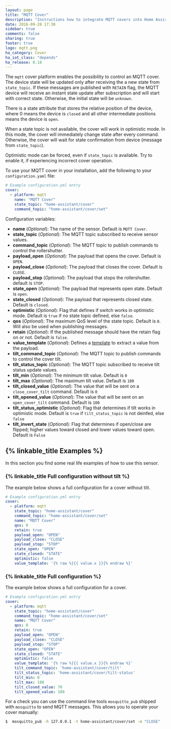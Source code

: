 ```yaml
---
layout: page
title: "MQTT Cover"
description: "Instructions how to integrate MQTT covers into Home Assistant."
date: 2016-09-28 17:30
sidebar: true
comments: false
sharing: true
footer: true
logo: mqtt.png
ha_category: Cover
ha_iot_class: "depends"
ha_release: 0.18
---
```


The `mqtt` cover platform enables the possibility to control an MQTT cover. The device state will be updated only after receiving the a new
state from `state_topic`. If these messages are published with `RETAIN` flag, the MQTT device will receive an instant state update after subscription and will start with correct state. Otherwise, the initial state will be `unknown`.

There is a state attribute that stores the relative position of the device, where 0 means the device is `closed` and all other intermediate positions means the device is `open`.

When a state topic is not available, the cover will work in optimistic mode. In this mode, the cover will immediately change state after every command. Otherwise, the cover will wait for state confirmation from device (message from `state_topic`).

Optimistic mode can be forced, even if `state_topic` is available. Try to enable it, if experiencing incorrect cover operation.

To use your MQTT cover in your installation, add the following to your `configuration.yaml` file:

```yaml
# Example configuration.yml entry
cover:
  - platform: mqtt
    name: "MQTT Cover"
    state_topic: "home-assistant/cover"
    command_topic: "home-assistant/cover/set"
```

Configuration variables:

- **name** (*Optional*): The name of the sensor. Default is `MQTT Cover`.
- **state_topic** (*Optional*): The MQTT topic subscribed to receive sensor values.
- **command_topic** (*Optional*): The MQTT topic to publish commands to control the rollershutter.
- **payload_open** (*Optional*): The payload that opens the cover. Default is `OPEN`.
- **payload_close** (*Optional*): The payload that closes the cover. Default is `CLOSE`.
- **payload_stop** (*Optional*):  The payload that stops the rollershutter. default is `STOP`.
- **state_open** (*Optional*): The payload that represents open state. Default is `open`.
- **state_closed** (*Optional*): The payload that represents closed state. Default is `closed`.
- **optimistic** (*Optional*): Flag that defines if switch works in optimistic mode. Default is `true` if no state topic defined, else `false`.
- **qos** (*Optional*): The maximum QoS level of the state topic. Default is `0`. Will also be used when publishing messages.
- **retain** (*Optional*): If the published message should have the retain flag on or not. Default is `false`.
- **value_template** (*Optional*): Defines a [template](/docs/configuration/templating/#processing-incoming-data) to extract a value from the payload.
- **tilt_command_topic** (*Optional*): The MQTT topic to publish commands to control the cover tilt.
- **tilt_status_topic** (*Optional*): The MQTT topic subscribed to receive tilt status update values.
- **tilt_min** (*Optional*): The minimum tilt value. Default is `0`
- **tilt_max** (*Optional*): The maximum tilt value. Default is `100`
- **tilt_closed_value** (*Optional*): The value that will be sent on a `close_cover_tilt` command. Default is `0`
- **tilt_opened_value** (*Optional*): The value that will be sent on an `open_cover_tilt` command. Default is `100`
- **tilt_status_optimistic** (*Optional*): Flag that determines if tilt works in optimistic mode. Default is `true` if `tilt_status_topic` is not deinfed, else `false`
- **tilt_invert_state** (*Optional*): Flag that determines if open/close are flipped; higher values toward closed and lower values toward open. Default is `False`

## {% linkable_title Examples %}

In this section you find some real life examples of how to use this sensor.

### {% linkable_title Full configuration without tilt %}

The example below shows a full configuration for a cover without tilt.

```yaml
# Example configuration.yml entry
cover:
  - platform: mqtt
    state_topic: "home-assistant/cover"
    command_topic: "home-assistant/cover/set"
    name: "MQTT Cover"
    qos: 0
    retain: true
    payload_open: "OPEN"
    payload_close: "CLOSE"
    payload_stop: "STOP"
    state_open: "OPEN"
    state_closed: "STATE"
    optimistic: false
    value_template: '{% raw %}{{ value.x }}{% endraw %}'
```

### {% linkable_title Full configuration %}

The example below shows a full configuration for a cover.

```yaml
# Example configuration.yml entry
cover:
  - platform: mqtt
    state_topic: "home-assistant/cover"
    command_topic: "home-assistant/cover/set"
    name: "MQTT Cover"
    qos: 0
    retain: true
    payload_open: "OPEN"
    payload_close: "CLOSE"
    payload_stop: "STOP"
    state_open: "OPEN"
    state_closed: "STATE"
    optimistic: false
    value_template: '{% raw %}{{ value.x }}{% endraw %}'
    tilt_command_topic: 'home-assistant/cover/tilt'
    tilt_status_topic: 'home-assistant/cover/tilt-status'
    tilt_min: 0
    tilt_max: 180
    tilt_closed_value: 70
    tilt_opened_value: 180
```

For a check you can use the command line tools `mosquitto_pub` shipped with `mosquitto` to send MQTT messages. This allows you to operate your cover manually:

```bash
$  mosquitto_pub -h 127.0.0.1 -t home-assistant/cover/set -m "CLOSE"
```
